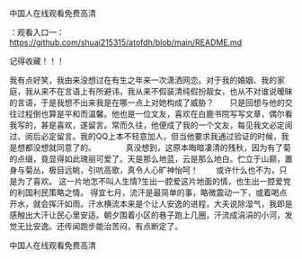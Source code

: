 中国人在线观看免费高清

：观看入口一：https://github.com/shuai215315/atofdh/blob/main/README.md


记得收藏！！！



我有点好笑，我由来没想过在有生之年来一次潇洒网恋。对于我的婚姻、我的家庭，我从来不在言语上有所避讳，我从来不假装清纯假扮靓女，也从不对谁说暧昧的言语，于是我想不出来我是在哪一点上对她构成了威胁？　　只是回想与他的交往过程倒也算是平和而温馨。他也是一位文友，喜欢在白鹿书院写写文章，偶尔看我写的，甚是喜欢，遂留言。常而久往，他便成了我的一个文友，每见我文必定阅过、阅后必定留言。我的QQ上本不轻意加人，但当他要求我通过验证的时候，我是想都没想就同意了的。　　
　　真没想到，这原本晦暗凄清的残秋，因为有了菊的点缀，竟显得如此瑰丽可爱了。天是那么地蓝，云是那么地白。伫立于山巅，置身与菊丛，极目远眺，引吭高歌，真令人心旷神怡呵！
　　或许什么也不为，只是为了喜欢。
这一片地怎不叫人生情?生出一腔爱这片地面的情，也生出一腔爱党的利国利民策略之情。
得宜七月，流汗是最简单的事，略微震动一下，或着喝点开水，就会挥汗如雨。汗水横流本来是个让人安逸的进程，大夫说除湿气，我即是感触出大汗让民心里安适。朝夕围着小区的巷子跑上几圈，汗流成涓涓的小河，发觉无比安逸。还传闻跑步能治苦闷，有点断定了。







中国人在线观看免费高清

